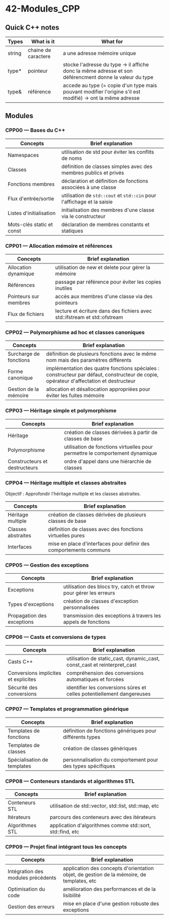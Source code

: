 # 42-Modules_CPP

## Quick C++ notes

| Types | What is it | What for |
|---|---|---|
| string | chaine de caractere | a une adresse mémoire unique |
| type* | pointeur | stocke l'adresse du type → il affiche donc la même adresse et son déférencment donne la valeur du type |
| type& | référence | accede au type (= copie d'un type mais pouvant modifier l'origine s'il est modifié) → ont la même adresse |

## Modules

### CPP00 — Bases du C++

| Concepts | Brief explanation |
|---|---|
| Namespaces | utilisation de std pour éviter les conflits de noms |
| Classes | définition de classes simples avec des membres publics et privés |
| Fonctions membres | déclaration et définition de fonctions associées à une classe |
| Flux d'entrée/sortie | utilisation de `std::cout` et `std::cin` pour l'affichage et la saisie |
| Listes d'initialisation | initialisation des membres d'une classe via le constructeur |
| Mots-clés static et const | déclaration de membres constants et statiques |

### CPP01 — Allocation mémoire et références

| Concepts | Brief explanation |
|---|---|
| Allocation dynamique | utilisation de new et delete pour gérer la mémoire |
| Références | passage par référence pour éviter les copies inutiles |
| Pointeurs sur membres | accès aux membres d'une classe via des pointeurs |
| Flux de fichiers | lecture et écriture dans des fichiers avec std::ifstream et std::ofstream |

### CPP02 — Polymorphisme ad hoc et classes canoniques

| Concepts | Brief explanation |
|---|---|
| Surcharge de fonctions | définition de plusieurs fonctions avec le même nom mais des paramètres différents |
| Forme canonique | implémentation des quatre fonctions spéciales : constructeur par défaut, constructeur de copie, opérateur d'affectation et destructeur |
| Gestion de la mémoire | allocation et désallocation appropriées pour éviter les fuites mémoire |

### CPP03 — Héritage simple et polymorphisme

| Concepts | Brief explanation |
|---|---|
| Héritage | création de classes dérivées à partir de classes de base |
| Polymorphisme | utilisation de fonctions virtuelles pour permettre le comportement dynamique |
| Constructeurs et destructeurs | ordre d'appel dans une hiérarchie de classes |

### CPP04 — Héritage multiple et classes abstraites
Objectif : Approfondir l'héritage multiple et les classes abstraites.

| Concepts | Brief explanation |
|---|---|
| Héritage multiple | création de classes dérivées de plusieurs classes de base |
| Classes abstraites | définition de classes avec des fonctions virtuelles pures |
| Interfaces | mise en place d'interfaces pour définir des comportements communs |

### CPP05 — Gestion des exceptions

| Concepts | Brief explanation |
|---|---|
| Exceptions | utilisation des blocs try, catch et throw pour gérer les erreurs |
| Types d'exceptions | création de classes d'exception personnalisées |
| Propagation des exceptions | transmission des exceptions à travers les appels de fonctions |

### CPP06 — Casts et conversions de types

| Concepts | Brief explanation |
|---|---|
| Casts C++ | utilisation de static_cast, dynamic_cast, const_cast et reinterpret_cast |
| Conversions implicites et explicites | compréhension des conversions automatiques et forcées |
| Sécurité des conversions | identifier les conversions sûres et celles potentiellement dangereuses |

### CPP07 — Templates et programmation générique

| Concepts | Brief explanation |
|---|---|
| Templates de fonctions | définition de fonctions génériques pour différents types |
| Templates de classes | création de classes génériques |
| Spécialisation de templates | personnalisation du comportement pour des types spécifiques |

### CPP08 — Conteneurs standards et algorithmes STL

| Concepts | Brief explanation |
|---|---|
| Conteneurs STL | utilisation de std::vector, std::list, std::map, etc |
| Itérateurs | parcours des conteneurs avec des itérateurs |
| Algorithmes STL | application d'algorithmes comme std::sort, std::find, etc |

### CPP09 — Projet final intégrant tous les concepts

| Concepts | Brief explanation |
|---|---|
| Intégration des modules précédents | application des concepts d'orientation objet, de gestion de la mémoire, de templates, etc |
| Optimisation du code | amélioration des performances et de la lisibilité |
| Gestion des erreurs | mise en place d'une gestion robuste des exceptions |
